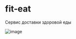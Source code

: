 # fit-eat
Сервис доставки здоровой еды

![image](https://user-images.githubusercontent.com/19695435/143722930-6ab5a28e-2c0f-47bb-8031-e7ce665d6c83.png)
